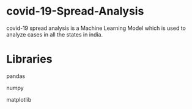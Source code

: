 # covid-19-Spread-Analysis

covid-19 spread analysis is a Machine Learning Model which is used to analyze cases in all the states in india.

# Libraries

pandas 

numpy 

matplotlib
